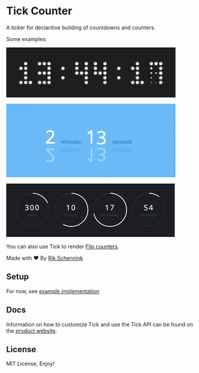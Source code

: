 # Tick Counter

A ticker for declaritive building of countdowns and counters.


Some examples:

![](./dots.gif)

![](./swap.gif)

![](./line.gif)

You can also use Tick to render [Flip counters](https://pqina.nl/flip/).

Made with ❤ By [Rik Schennink](https://twitter.com/rikschennink/)


## Setup

For now, see [example implementation](./example)


## Docs

Information on how to customize Tick and use the Tick API can be found on the [product website](https://pqina.nl/tick/).

## License

MIT License, Enjoy!
